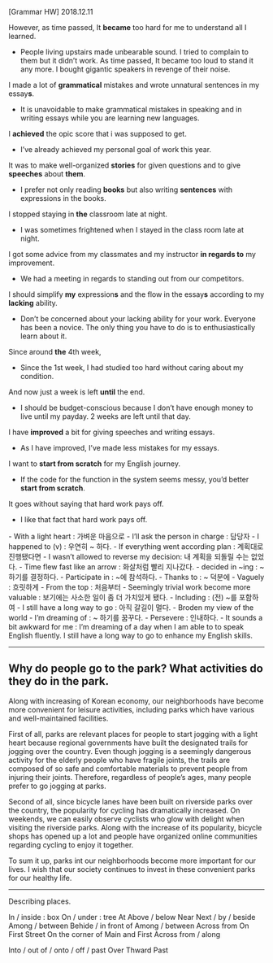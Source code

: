[Grammar HW] 2018.12.11

However, as time passed, It **became** too hard for me to understand all I learned.
- People living upstairs made unbearable sound. I tried to complain to them but it didn’t work. As time passed, It became too loud to stand it any more. I bought gigantic speakers in revenge of their noise.

I made a lot of **grammatical** mistakes and wrote unnatural sentences in my essay**s**. 
- It is unavoidable to make grammatical mistakes in speaking and in writing essays while you are learning new languages.

I **achieved** the opic score that i was supposed to get.
- I’ve already achieved my personal goal of work this year.

It was to make well-organized **stories** for given questions and to give **speeches** about **them**.
- I prefer not only reading **books** but also writing **sentences** with expressions in the books.

I stopped staying in **the** classroom late at night. 
- I was sometimes frightened when I stayed in the class room late at night.

I got some advice from my classmates and my instructor **in regards to** my improvement. 
- We had a meeting in regards to standing out from our competitors.

I should simplify **my** expression**s** and the flow in the essay**s** according to my **lacking** ability. 
- Don’t be concerned about your lacking ability for your work. Everyone has been a novice. The only thing you have to do is to enthusiastically learn about it.

Since around **the** 4th week, 
- Since the 1st week, I had studied too hard without caring about my condition. 

And now just a week is left **until** the end.
- I should be budget-conscious because I don’t have enough money to live until my payday. 2 weeks are left until that day.

I have **improved** a bit for giving speeches and writing essays.
- As I have improved, I’ve made less mistakes for my essays.

I want to **start from scratch** for my English journey.
- If the code for the function in the system seems messy, you’d better **start from scratch**.

It goes without saying that hard work pays off. 
- I like that fact that hard work pays off. 


<Jen>
- With a light heart : 가벼운 마음으로
- I’ll ask the person in charge : 담당자
- I happened to (v) : 우연히 ~ 하다. 
- If everything went according plan : 계획대로 진행됐다면
- I wasn’t allowed to reverse my decision: 내 계획을 되돌릴 수는 없었다. 

<Young>
- Time flew fast like an arrow : 화살처럼 빨리 지나갔다.
- decided in ~ing : ~하기를 결정하다.
- Participate in : ~에 참석하다.
- Thanks to : ~ 덕분에 

<Ben>
- Vaguely : 흐릿하게
- From the top : 처음부터
- Seemingly trivial work become more valuable : 보기에는 사소한 일이 좀 더 가치있게 됐다.
- Including : (전) ~를 포함하여
- I still have a long way to go : 아직 갈길이 멀다. 
- Broden my view of the world 
- I’m dreaming of : ~ 하기를 꿈꾸다.
- Persevere :  인내하다.

<Dan>
- It sounds a bit awkward for me : 
I’m dreaming of a day when I am able to to speak English fluently.
I still have a long way to go to enhance my English skills.

----
## Why do people go to the park? What activities do they do in the park. 

Along with increasing of Korean economy, our neighborhoods have become more convenient for leisure activities, including parks which have various and well-maintained facilities.

First of all, parks are relevant places for people to start jogging with a light heart because regional governments have built the designated trails for jogging over the country. Even though jogging is a seemingly dangerous activity for the elderly people who have fragile joints, the trails are composed of so safe and comfortable materials to prevent people from injuring their joints. Therefore, regardless of people’s ages, many people prefer to go jogging at parks.

Second of all, since bicycle lanes have been built on riverside parks over the country, the popularity for cycling has dramatically increased. On weekends, we can easily observe cyclists who glow with delight when visiting the riverside parks. Along with the increase of its popularity, bicycle shops has opened up a lot and people have organized online communities regarding cycling to enjoy it together. 

To sum it up, parks int our neighborhoods become more important for our lives. I wish that our society continues to invest in these convenient parks for our healthy life.

----
Describing places.

In / inside : box
On / under : tree
At 
Above / below
Near 
Next / by / beside
Among / between
Behide / in front of
Among / between
Across from
<road>
On First Street
On the corner of Main and First
Across from / along 


<movement>
Into / out of / onto / off / past
Over
Thward
Past








